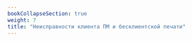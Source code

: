 ```yaml
---
bookCollapseSection: true
weight: 7
title: "Неисправности клиента ПМ и бесклиентской печати"
---
```

